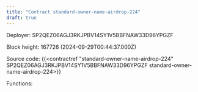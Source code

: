 ```yaml
---
title: "Contract standard-owner-name-airdrop-224"
draft: true
---
```

Deployer: SP2QEZ06AGJ3RKJPBV14SY1V5BBFNAW33D96YPGZF


 



Block height: 167726 (2024-09-29T00:44:37.000Z)

Source code: {{<contractref "standard-owner-name-airdrop-224" SP2QEZ06AGJ3RKJPBV14SY1V5BBFNAW33D96YPGZF standard-owner-name-airdrop-224>}}

Functions:


